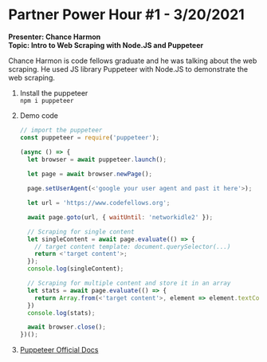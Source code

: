 # Partner Power Hour #1 - 3/20/2021 
**Presenter: Chance Harmon**    
**Topic: Intro to Web Scraping with Node.JS and Puppeteer**   

Chance Harmon is code fellows graduate and he was talking about the web scraping. He used JS library Puppeteer with Node.JS to demonstrate the web scraping.    

1. Install the puppeteer    
    `npm i puppeteer`

2. Demo code  
    ```JavaScript
    // import the puppeteer
    const puppeteer = require('puppeteer');

    (async () => {
      let browser = await puppeteer.launch();
      
      let page = await browser.newPage();

      page.setUserAgent(<'google your user agent and past it here'>);

      let url = 'https://www.codefellows.org';

      await page.goto(url, { waitUntil: 'networkidle2' });

      // Scraping for single content
      let singleContent = await page.evaluate(() => {
        // target content template: document.querySelector(...)
        return <'target content'>;
      });
      console.log(singleContent);

      // Scraping for multiple content and store it in an array
      let stats = await page.evaluate(() => {
        return Array.from(<'target content'>, element => element.textContent);
      })
      console.log(stats);

      await browser.close();
    })();
    ```

3. [Puppeteer Official Docs](https://www.npmjs.com/package/puppeteer)